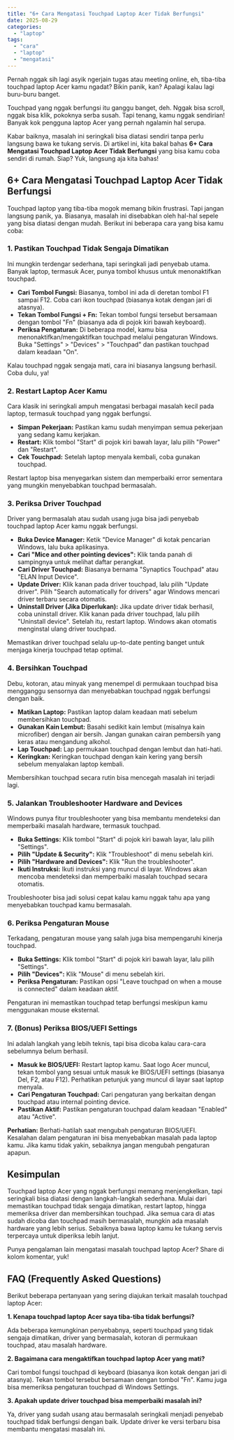 ```yaml
---
title: "6+ Cara Mengatasi Touchpad Laptop Acer Tidak Berfungsi"
date: 2025-08-29
categories: 
  - "laptop"
tags: 
  - "cara"
  - "laptop"
  - "mengatasi"
---
```


Pernah nggak sih lagi asyik ngerjain tugas atau meeting online, eh, tiba-tiba touchpad laptop Acer kamu ngadat? Bikin panik, kan? Apalagi kalau lagi buru-buru banget.

Touchpad yang nggak berfungsi itu ganggu banget, deh. Nggak bisa scroll, nggak bisa klik, pokoknya serba susah. Tapi tenang, kamu nggak sendirian! Banyak kok pengguna laptop Acer yang pernah ngalamin hal serupa.

Kabar baiknya, masalah ini seringkali bisa diatasi sendiri tanpa perlu langsung bawa ke tukang servis. Di artikel ini, kita bakal bahas **6+ Cara Mengatasi Touchpad Laptop Acer Tidak Berfungsi** yang bisa kamu coba sendiri di rumah. Siap? Yuk, langsung aja kita bahas!

## 6+ Cara Mengatasi Touchpad Laptop Acer Tidak Berfungsi

Touchpad laptop yang tiba-tiba mogok memang bikin frustrasi. Tapi jangan langsung panik, ya. Biasanya, masalah ini disebabkan oleh hal-hal sepele yang bisa diatasi dengan mudah. Berikut ini beberapa cara yang bisa kamu coba:

### 1\. Pastikan Touchpad Tidak Sengaja Dimatikan

Ini mungkin terdengar sederhana, tapi seringkali jadi penyebab utama. Banyak laptop, termasuk Acer, punya tombol khusus untuk menonaktifkan touchpad.

- **Cari Tombol Fungsi:** Biasanya, tombol ini ada di deretan tombol F1 sampai F12. Coba cari ikon touchpad (biasanya kotak dengan jari di atasnya).
- **Tekan Tombol Fungsi + Fn:** Tekan tombol fungsi tersebut bersamaan dengan tombol "Fn" (biasanya ada di pojok kiri bawah keyboard).
- **Periksa Pengaturan:** Di beberapa model, kamu bisa menonaktifkan/mengaktifkan touchpad melalui pengaturan Windows. Buka "Settings" > "Devices" > "Touchpad" dan pastikan touchpad dalam keadaan "On".

Kalau touchpad nggak sengaja mati, cara ini biasanya langsung berhasil. Coba dulu, ya!

### 2\. Restart Laptop Acer Kamu

Cara klasik ini seringkali ampuh mengatasi berbagai masalah kecil pada laptop, termasuk touchpad yang nggak berfungsi.

- **Simpan Pekerjaan:** Pastikan kamu sudah menyimpan semua pekerjaan yang sedang kamu kerjakan.
- **Restart:** Klik tombol "Start" di pojok kiri bawah layar, lalu pilih "Power" dan "Restart".
- **Cek Touchpad:** Setelah laptop menyala kembali, coba gunakan touchpad.

Restart laptop bisa menyegarkan sistem dan memperbaiki error sementara yang mungkin menyebabkan touchpad bermasalah.

### 3\. Periksa Driver Touchpad

Driver yang bermasalah atau sudah usang juga bisa jadi penyebab touchpad laptop Acer kamu nggak berfungsi.

- **Buka Device Manager:** Ketik "Device Manager" di kotak pencarian Windows, lalu buka aplikasinya.
- **Cari "Mice and other pointing devices":** Klik tanda panah di sampingnya untuk melihat daftar perangkat.
- **Cari Driver Touchpad:** Biasanya bernama "Synaptics Touchpad" atau "ELAN Input Device".
- **Update Driver:** Klik kanan pada driver touchpad, lalu pilih "Update driver". Pilih "Search automatically for drivers" agar Windows mencari driver terbaru secara otomatis.
- **Uninstall Driver (Jika Diperlukan):** Jika update driver tidak berhasil, coba uninstall driver. Klik kanan pada driver touchpad, lalu pilih "Uninstall device". Setelah itu, restart laptop. Windows akan otomatis menginstal ulang driver touchpad.

Memastikan driver touchpad selalu up-to-date penting banget untuk menjaga kinerja touchpad tetap optimal.

### 4\. Bersihkan Touchpad

Debu, kotoran, atau minyak yang menempel di permukaan touchpad bisa mengganggu sensornya dan menyebabkan touchpad nggak berfungsi dengan baik.

- **Matikan Laptop:** Pastikan laptop dalam keadaan mati sebelum membersihkan touchpad.
- **Gunakan Kain Lembut:** Basahi sedikit kain lembut (misalnya kain microfiber) dengan air bersih. Jangan gunakan cairan pembersih yang keras atau mengandung alkohol.
- **Lap Touchpad:** Lap permukaan touchpad dengan lembut dan hati-hati.
- **Keringkan:** Keringkan touchpad dengan kain kering yang bersih sebelum menyalakan laptop kembali.

Membersihkan touchpad secara rutin bisa mencegah masalah ini terjadi lagi.

### 5\. Jalankan Troubleshooter Hardware and Devices

Windows punya fitur troubleshooter yang bisa membantu mendeteksi dan memperbaiki masalah hardware, termasuk touchpad.

- **Buka Settings:** Klik tombol "Start" di pojok kiri bawah layar, lalu pilih "Settings".
- **Pilih "Update & Security":** Klik "Troubleshoot" di menu sebelah kiri.
- **Pilih "Hardware and Devices":** Klik "Run the troubleshooter".
- **Ikuti Instruksi:** Ikuti instruksi yang muncul di layar. Windows akan mencoba mendeteksi dan memperbaiki masalah touchpad secara otomatis.

Troubleshooter bisa jadi solusi cepat kalau kamu nggak tahu apa yang menyebabkan touchpad kamu bermasalah.

### 6\. Periksa Pengaturan Mouse

Terkadang, pengaturan mouse yang salah juga bisa mempengaruhi kinerja touchpad.

- **Buka Settings:** Klik tombol "Start" di pojok kiri bawah layar, lalu pilih "Settings".
- **Pilih "Devices":** Klik "Mouse" di menu sebelah kiri.
- **Periksa Pengaturan:** Pastikan opsi "Leave touchpad on when a mouse is connected" dalam keadaan aktif.

Pengaturan ini memastikan touchpad tetap berfungsi meskipun kamu menggunakan mouse eksternal.

### 7\. (Bonus) Periksa BIOS/UEFI Settings

Ini adalah langkah yang lebih teknis, tapi bisa dicoba kalau cara-cara sebelumnya belum berhasil.

- **Masuk ke BIOS/UEFI:** Restart laptop kamu. Saat logo Acer muncul, tekan tombol yang sesuai untuk masuk ke BIOS/UEFI settings (biasanya Del, F2, atau F12). Perhatikan petunjuk yang muncul di layar saat laptop menyala.
- **Cari Pengaturan Touchpad:** Cari pengaturan yang berkaitan dengan touchpad atau internal pointing device.
- **Pastikan Aktif:** Pastikan pengaturan touchpad dalam keadaan "Enabled" atau "Active".

**Perhatian:** Berhati-hatilah saat mengubah pengaturan BIOS/UEFI. Kesalahan dalam pengaturan ini bisa menyebabkan masalah pada laptop kamu. Jika kamu tidak yakin, sebaiknya jangan mengubah pengaturan apapun.

## Kesimpulan

Touchpad laptop Acer yang nggak berfungsi memang menjengkelkan, tapi seringkali bisa diatasi dengan langkah-langkah sederhana. Mulai dari memastikan touchpad tidak sengaja dimatikan, restart laptop, hingga memeriksa driver dan membersihkan touchpad. Jika semua cara di atas sudah dicoba dan touchpad masih bermasalah, mungkin ada masalah hardware yang lebih serius. Sebaiknya bawa laptop kamu ke tukang servis terpercaya untuk diperiksa lebih lanjut.

Punya pengalaman lain mengatasi masalah touchpad laptop Acer? Share di kolom komentar, yuk!

## FAQ (Frequently Asked Questions)

Berikut beberapa pertanyaan yang sering diajukan terkait masalah touchpad laptop Acer:

**1\. Kenapa touchpad laptop Acer saya tiba-tiba tidak berfungsi?**

Ada beberapa kemungkinan penyebabnya, seperti touchpad yang tidak sengaja dimatikan, driver yang bermasalah, kotoran di permukaan touchpad, atau masalah hardware.

**2\. Bagaimana cara mengaktifkan touchpad laptop Acer yang mati?**

Cari tombol fungsi touchpad di keyboard (biasanya ikon kotak dengan jari di atasnya). Tekan tombol tersebut bersamaan dengan tombol "Fn". Kamu juga bisa memeriksa pengaturan touchpad di Windows Settings.

**3\. Apakah update driver touchpad bisa memperbaiki masalah ini?**

Ya, driver yang sudah usang atau bermasalah seringkali menjadi penyebab touchpad tidak berfungsi dengan baik. Update driver ke versi terbaru bisa membantu mengatasi masalah ini.
